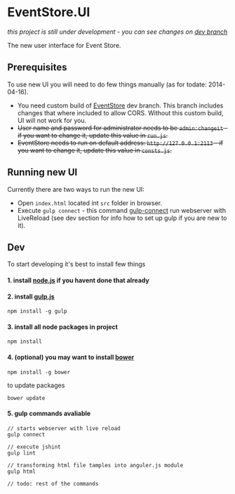 # EventStore.UI

*this project is still under development - you can see changes on [dev branch](https://github.com/EventStore/EventStore.UI/tree/dev)*

The new user interface for Event Store.

## Prerequisites

To use new UI you will need to do few things manually (as for todate: 2014-04-16).

* You need custom build of [EventStore](https://github.com/EventStore/EventStore) dev branch. This branch includes changes that where included to allow CORS. Without this custom build, UI will not work for you.
* ~~User name and password for administrator needs to be `admin:changeit` - if you want to change it, update this value in `run.js`.~~
* ~~EventStore needs to run on default address: `http://127.0.0.1:2113` - if you want to change it, update this value in `consts.js`.~~

## Running new UI

Currently there are two ways to run the new UI:

* Open `index.html` located int `src` folder in browser.
* Execute `gulp connect` - this command [gulp-connect](https://github.com/avevlad/gulp-connect) run webserver with LiveReload (see dev section for info how to set up gulp if you are new to it).

## Dev

To start developing it's best to install few things

#### 1. install [node.js](http://nodejs.org/) if you havent done that already
#### 2. install [gulp.js](http://gulpjs.com/)

```
npm install -g gulp
```

#### 3. install all node packages in project

```
npm install
```

#### 4. (optional) you may want to install [bower](http://bower.io/)

```
npm install -g bower
```

to update packages
```
bower update
```

#### 5. gulp commands avaliable

```
// starts webserver with live reload
gulp connect 

// execute jshint
gulp lint

// transforming html file tamples into anguler.js module
gulp html

// todo: rest of the commands
```
